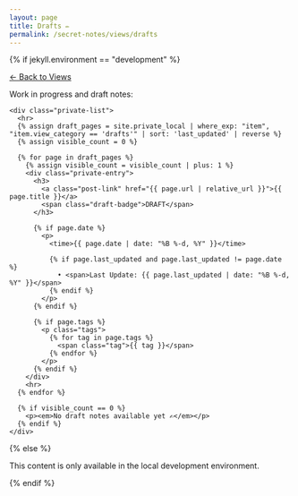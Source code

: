 ```yaml
---
layout: page
title: Drafts ✏️
permalink: /secret-notes/views/drafts
---
```


{% if jekyll.environment == "development" %}
  <div class="view-navigation">
    <p><a href="/secret-notes/views">← Back to Views</a></p>
    <!-- <h2>Drafts</h2> -->
    <p>Work in progress and draft notes:</p>
    
    <div class="private-list">
      <hr>
      {% assign draft_pages = site.private_local | where_exp: "item", "item.view_category == 'drafts'" | sort: 'last_updated' | reverse %}
      {% assign visible_count = 0 %}
    
      {% for page in draft_pages %}
        {% assign visible_count = visible_count | plus: 1 %}
        <div class="private-entry">
          <h3>
            <a class="post-link" href="{{ page.url | relative_url }}">{{ page.title }}</a>
            <span class="draft-badge">DRAFT</span>
          </h3>
    
          {% if page.date %}
            <p>
              <time>{{ page.date | date: "%B %-d, %Y" }}</time>
              
              {% if page.last_updated and page.last_updated != page.date %}
                • <span>Last Update: {{ page.last_updated | date: "%B %-d, %Y" }}</span>
              {% endif %}
            </p>
          {% endif %}
          
          {% if page.tags %}
            <p class="tags">
              {% for tag in page.tags %}
                <span class="tag">{{ tag }}</span>
              {% endfor %}
            </p>
          {% endif %}
        </div>
        <hr>
      {% endfor %}
    
      {% if visible_count == 0 %}
        <p><em>No draft notes available yet ✍️</em></p>
      {% endif %}
    </div>
  </div>

{% else %}
  <p>This content is only available in the local development environment.</p>
{% endif %}

<style>
.tags {
  margin-top: 0.5em;
}

.tag {
  display: inline-block;
  background-color: var(--brand-color-light, #f0f0f0);
  padding: 0.2em 0.5em;
  margin-right: 0.3em;
  border-radius: 3px;
  font-size: 0.8em;
  color: var(--text-color, #333);
}

.draft-badge {
  display: inline-block;
  background-color: #ff6b6b;
  color: white;
  padding: 0.2em 0.5em;
  margin-left: 0.5em;
  border-radius: 3px;
  font-size: 0.7em;
  font-weight: bold;
  vertical-align: top;
}
</style> 